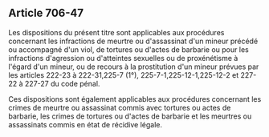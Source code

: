 Article 706-47
----
Les dispositions du présent titre sont applicables aux procédures concernant les
infractions de meurtre ou d'assassinat d'un mineur précédé ou accompagné d'un
viol, de tortures ou d'actes de barbarie ou pour les infractions d'agression ou
d'atteintes sexuelles ou de proxénétisme à l'égard d'un mineur, ou de recours à
la prostitution d'un mineur prévues par les articles 222-23 à 222-31,225-7 (1°),
225-7-1,225-12-1,225-12-2 et 227-22 à 227-27 du code pénal.

Ces dispositions sont également applicables aux procédures concernant les crimes
de meurtre ou assassinat commis avec tortures ou actes de barbarie, les crimes
de tortures ou d'actes de barbarie et les meurtres ou assassinats commis en état
de récidive légale.

